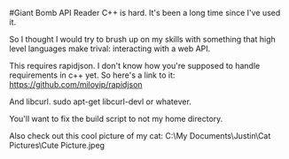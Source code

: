 #Giant Bomb API Reader
C++ is hard. It's been a long time since I've used it.

So I thought I would try to brush up on my skills with something that high level languages make trival: interacting with a web API.

This requires rapidjson. I don't know how you're supposed to handle requirements in c++ yet. So here's a link to it: https://github.com/miloyip/rapidjson

And libcurl. sudo apt-get libcurl-devl or whatever.

You'll want to fix the build script to not my home directory.

Also check out this cool picture of my cat: C:\My Documents\Justin\Cat Pictures\Cute Picture.jpeg
